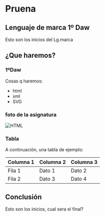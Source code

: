 # Pruena

## Lenguaje de marca 1º Daw

Esto son los inicios del Lg.marca

## ¿Que haremos?

### 1ºDaw

Cosas q haremos:

- html
- xml
- SVG

### foto de la asignatura



![HTML](https://www.google.com/url?sa=i&url=https%3A%2F%2Fes.wikipedia.org%2Fwiki%2FHTML&psig=AOvVaw1Is4gtuYPcc8rvmaTzf5hB&ust=1727335662814000&source=images&cd=vfe&opi=89978449&ved=0CBQQjRxqFwoTCKjD7PfI3YgDFQAAAAAdAAAAABAE)

### Tabla

A continuación, una tabla de ejemplo:

| Columna 1 | Columna 2 | Columna 3 |
|------------|------------|------------|
| Fila 1     | Dato 1     | Dato 2     |
| Fila 2     | Dato 3     | Dato 4     |

## Conclusión

Esto son los inicios, cual sera el final?
